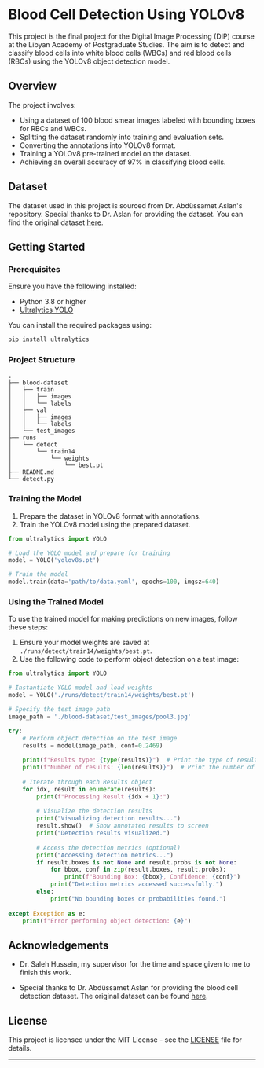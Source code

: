 
# Blood Cell Detection Using YOLOv8

This project is the final project for the Digital Image Processing (DIP) course at the Libyan Academy of Postgraduate Studies. The aim is to detect and classify blood cells into white blood cells (WBCs) and red blood cells (RBCs) using the YOLOv8 object detection model.

## Overview

The project involves:
- Using a dataset of 100 blood smear images labeled with bounding boxes for RBCs and WBCs.
- Splitting the dataset randomly into training and evaluation sets.
- Converting the annotations into YOLOv8 format.
- Training a YOLOv8 pre-trained model on the dataset.
- Achieving an overall accuracy of 97% in classifying blood cells.

## Dataset

The dataset used in this project is sourced from Dr. Abdüssamet Aslan's repository. Special thanks to Dr. Aslan for providing the dataset. You can find the original dataset [here](https://github.com/draaslan/blood-cell-detection-dataset).

## Getting Started

### Prerequisites

Ensure you have the following installed:
- Python 3.8 or higher
- [Ultralytics YOLO](https://github.com/ultralytics/yolov8)

You can install the required packages using:

```bash
pip install ultralytics
```

### Project Structure

```
.
├── blood-dataset
│   ├── train
│   │   ├── images
│   │   └── labels
│   ├── val
│   │   ├── images
│   │   └── labels
│   └── test_images
├── runs
│   └── detect
│       └── train14
│           └── weights
│               └── best.pt
├── README.md
└── detect.py
```

### Training the Model

1. Prepare the dataset in YOLOv8 format with annotations.
2. Train the YOLOv8 model using the prepared dataset.

```python
from ultralytics import YOLO

# Load the YOLO model and prepare for training
model = YOLO('yolov8s.pt')

# Train the model
model.train(data='path/to/data.yaml', epochs=100, imgsz=640)
```

### Using the Trained Model

To use the trained model for making predictions on new images, follow these steps:

1. Ensure your model weights are saved at `./runs/detect/train14/weights/best.pt`.
2. Use the following code to perform object detection on a test image:

```python
from ultralytics import YOLO

# Instantiate YOLO model and load weights
model = YOLO('./runs/detect/train14/weights/best.pt')

# Specify the test image path
image_path = './blood-dataset/test_images/pool3.jpg'

try:
    # Perform object detection on the test image
    results = model(image_path, conf=0.2469)
    
    print(f"Results type: {type(results)}")  # Print the type of results returned
    print(f"Number of results: {len(results)}")  # Print the number of items in results list
    
    # Iterate through each Results object
    for idx, result in enumerate(results):
        print(f"Processing Result {idx + 1}:")
        
        # Visualize the detection results
        print("Visualizing detection results...")
        result.show()  # Show annotated results to screen
        print("Detection results visualized.")
        
        # Access the detection metrics (optional)
        print("Accessing detection metrics...")
        if result.boxes is not None and result.probs is not None:
            for bbox, conf in zip(result.boxes, result.probs):
                print(f"Bounding Box: {bbox}, Confidence: {conf}")
            print("Detection metrics accessed successfully.")
        else:
            print("No bounding boxes or probabilities found.")
    
except Exception as e:
    print(f"Error performing object detection: {e}")
```

## Acknowledgements
- Dr. Saleh Hussein, my supervisor for the time and space given to me to finish this work.

- Special thanks to Dr. Abdüssamet Aslan for providing the blood cell detection dataset. The original dataset can be found [here](https://github.com/draaslan/blood-cell-detection-dataset).

## License

This project is licensed under the MIT License - see the [LICENSE](LICENSE) file for details.

---
